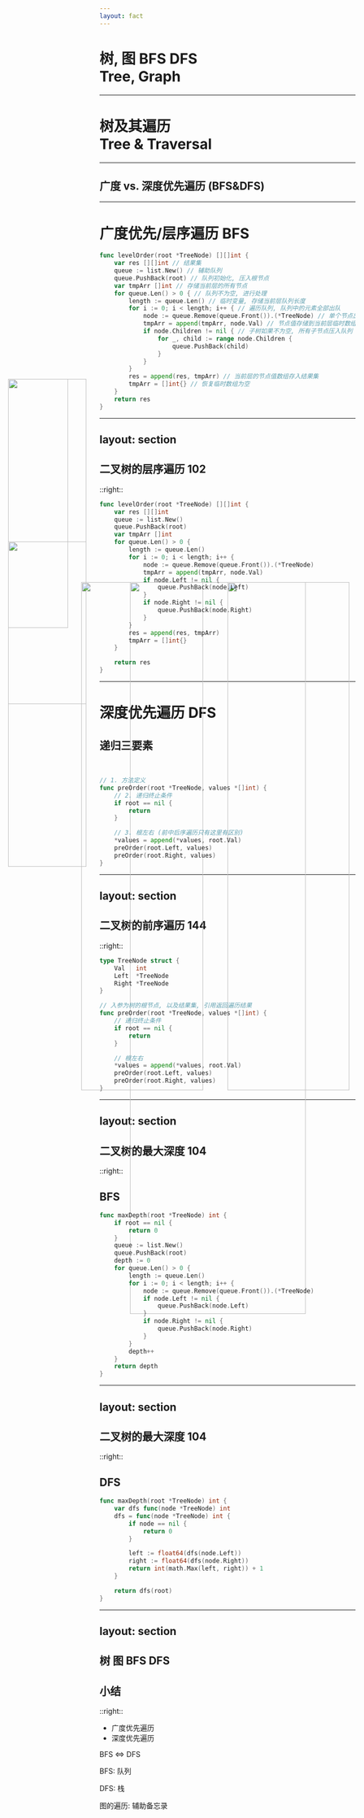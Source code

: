```yaml
---
layout: fact
---
```


# 树, 图 BFS DFS <br> Tree, Graph

---

# 树及其遍历 <br> Tree & Traversal

<img src="https://picgo-1253542015.cos.ap-guangzhou.myqcloud.com/uPic/binary_tree.png" style="height:60%;position:absolute;top:30%;left:30%" class="rounded shadow" />

---

## 广度 vs. 深度优先遍历 (BFS&DFS)

<img v-click-hide src="https://picgo-1253542015.cos.ap-guangzhou.myqcloud.com/uPic/BFS&DFS.png" style="height:50%;position:absolute;top:30%;left:20%" class="rounded shadow" />
<img v-click='1' src="https://picgo-1253542015.cos.ap-guangzhou.myqcloud.com/uPic/BFS.gif" style="height:50%;position:absolute;top:30%;left:20%" class="rounded shadow" />
<img v-click='2' src="https://picgo-1253542015.cos.ap-guangzhou.myqcloud.com/uPic/DFS.gif" style="height:50%;position:absolute;top:30%;left:50%" class="rounded shadow" />

---

# 广度优先/层序遍历 BFS

```go {all|3|4|7-9,16|11-15|6,19|all}
func levelOrder(root *TreeNode) [][]int {
    var res [][]int // 结果集
    queue := list.New() // 辅助队列
    queue.PushBack(root) // 队列初始化, 压入根节点
    var tmpArr []int // 存储当前层的所有节点
    for queue.Len() > 0 { // 队列不为空, 进行处理
        length := queue.Len() // 临时变量, 存储当前层队列长度
        for i := 0; i < length; i++ { // 遍历队列, 队列中的元素全部出队
            node := queue.Remove(queue.Front()).(*TreeNode) // 单个节点出队
            tmpArr = append(tmpArr, node.Val) // 节点值存储到当前层临时数组中
            if node.Children != nil { // 子树如果不为空, 所有子节点压入队列
                for _, child := range node.Children {
                    queue.PushBack(child)
                }
            }
        }
        res = append(res, tmpArr) // 当前层的节点值数组存入结果集
        tmpArr = []int{} // 恢复临时数组为空
    }
    return res
}
```

---
layout: section
---

## 二叉树的层序遍历 102

<img src="https://picgo-1253542015.cos.ap-guangzhou.myqcloud.com/uPic/102.png" style="width:40%;position:absolute;top:20%;left:5%" class="rounded shadow" />

::right::

```go {all|11-16|all}
func levelOrder(root *TreeNode) [][]int {
    var res [][]int
    queue := list.New()
    queue.PushBack(root)
    var tmpArr []int
    for queue.Len() > 0 {
        length := queue.Len()
        for i := 0; i < length; i++ {
            node := queue.Remove(queue.Front()).(*TreeNode)
            tmpArr = append(tmpArr, node.Val)
            if node.Left != nil {
                queue.PushBack(node.Left)
            }
            if node.Right != nil {
                queue.PushBack(node.Right)
            }
        }
        res = append(res, tmpArr)
        tmpArr = []int{}
    }

    return res
}
```

---

# 深度优先遍历 DFS

## 递归三要素

<br>

```go {all|1-2|3-6|8-11|all}
// 1. 方法定义
func preOrder(root *TreeNode, values *[]int) {
    // 2. 递归终止条件
    if root == nil {
        return
    }

    // 3. 根左右 (前中后序遍历只有这里有区别)
    *values = append(*values, root.Val)
    preOrder(root.Left, values)
    preOrder(root.Right, values)
}
```

---
layout: section
---

## 二叉树的前序遍历 144

<img src="https://picgo-1253542015.cos.ap-guangzhou.myqcloud.com/uPic/144.png" style="width:40%;position:absolute;top:28%;left:5%" class="rounded shadow" />

::right::

```go {all|7-8|9-12|14-17|all}
type TreeNode struct {
    Val   int
    Left  *TreeNode
    Right *TreeNode
}

// 入参为树的根节点, 以及结果集, 引用返回遍历结果
func preOrder(root *TreeNode, values *[]int) {
    // 递归终止条件
    if root == nil {
        return
    }

    // 根左右
    *values = append(*values, root.Val)
    preOrder(root.Left, values)
    preOrder(root.Right, values)
}
```

---
layout: section
---

## 二叉树的最大深度 104

<img src="https://picgo-1253542015.cos.ap-guangzhou.myqcloud.com/uPic/104.png" style="width:35%;position:absolute;top:20%;left:5%" class="rounded shadow" />

::right::

## BFS

<v-click>

```go {all|7|10,18|19|all}
func maxDepth(root *TreeNode) int {
    if root == nil {
        return 0
    }
    queue := list.New()
    queue.PushBack(root)
    depth := 0
    for queue.Len() > 0 {
        length := queue.Len()
        for i := 0; i < length; i++ {
            node := queue.Remove(queue.Front()).(*TreeNode)
            if node.Left != nil {
                queue.PushBack(node.Left)
            }
            if node.Right != nil {
                queue.PushBack(node.Right)
            }
        }
        depth++
    }
    return depth
}
```

</v-click>

---
layout: section
---

## 二叉树的最大深度 104

<img src="https://picgo-1253542015.cos.ap-guangzhou.myqcloud.com/uPic/104.png" style="width:35%;position:absolute;top:20%;left:5%" class="rounded shadow" />

::right::

## DFS

<v-click>

```go {all|3|4-6|8-10|all}
func maxDepth(root *TreeNode) int {
    var dfs func(node *TreeNode) int
    dfs = func(node *TreeNode) int {
        if node == nil {
            return 0
        }

        left := float64(dfs(node.Left))
        right := float64(dfs(node.Right))
        return int(math.Max(left, right)) + 1
    }

    return dfs(root)
}
```

</v-click>

---
layout: section
---

## 树 图 BFS DFS

## 小结

::right::

- 广度优先遍历
- 深度优先遍历

BFS <=> DFS

BFS: 队列

DFS: 栈

图的遍历: 辅助备忘录
